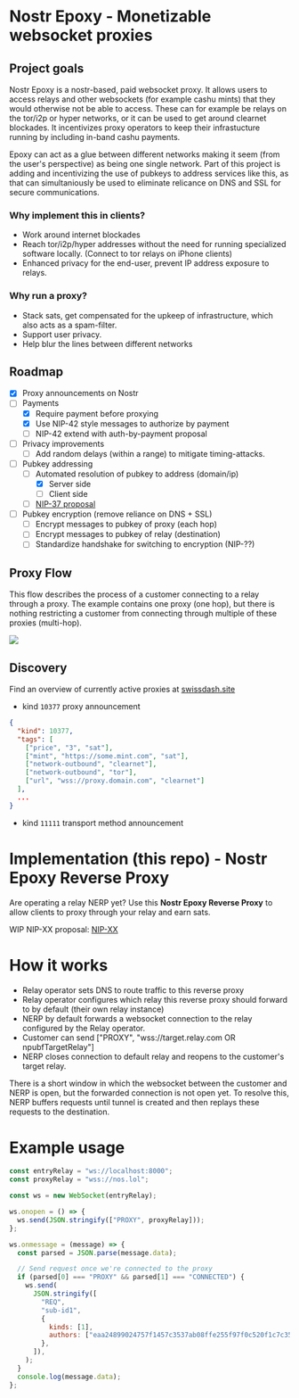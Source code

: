 # Nostr Epoxy - Monetizable websocket proxies

## Project goals
Nostr Epoxy is a nostr-based, paid websocket proxy. It allows users to access relays and other websockets (for example cashu mints) that they would otherwise not be able to access. These can for example be relays on the tor/i2p or hyper networks, or it can be used to get around clearnet blockades. It incentivizes proxy operators to keep their infrastucture running by including in-band cashu payments.

Epoxy can act as a glue between different networks making it seem (from the user's perspective) as being one single network. Part of this project is adding and incentivizing the use of pubkeys to address services like this, as that can simultaniously be used to eliminate relicance on DNS and SSL for secure communications.


### Why implement this in clients?

- Work around internet blockades
- Reach tor/i2p/hyper addresses without the need for running specialized software locally. (Connect to tor relays on iPhone clients)
- Enhanced privacy for the end-user, prevent IP address exposure to relays.

### Why run a proxy?

- Stack sats, get compensated for the upkeep of infrastructure, which also acts as a spam-filter.
- Support user privacy.
- Help blur the lines between different networks

## Roadmap
- [x] Proxy announcements on Nostr
- [ ] Payments
  - [x] Require payment before proxying
  - [x] Use NIP-42 style messages to authorize by payment
  - [ ] NIP-42 extend with auth-by-payment proposal
- [ ] Privacy improvements
  - [ ] Add random delays (within a range) to mitigate timing-attacks.
- [ ] Pubkey addressing
  - [ ] Automated resolution of pubkey to address (domain/ip)
    - [x] Server side
    - [ ] Client side
  - [ ] [NIP-37 proposal](https://github.com/nostr-protocol/nips/pull/1585)
- [ ] Pubkey encryption (remove reliance on DNS + SSL)
  - [ ] Encrypt messages to pubkey of proxy (each hop)
  - [ ] Encrypt messages to pubkey of relay (destination)
  - [ ] Standardize handshake for switching to encryption (NIP-??)

## Proxy Flow

This flow describes the process of a customer connecting to a relay through a proxy. The example contains one proxy (one hop), but there is nothing restricting a customer from connecting through multiple of these proxies (multi-hop).

![](https://www.plantuml.com/plantuml/png/dLBBJiCm4BpxA_O3Gjfp3gXHwWD8926KHq_8n2irIXmNFw3vUn85OaJtGeyxE-ETiMPZdJ3Eguw9sca3cRTEApHicfiFuN210b8QVHfIzhE0g-jl218eZjZ3CxvPNRVes8nFZ8MTW6vfRLaLB_i8FgrDLYk3dHXYAPItSQFfXyfqVyVptMl5xnzlAhwDe1I3mjv1XUyUhVltdGXgOGy-nU5s7STno5nDjE1Ydi_ppl3lOxeDge0-e0FNA3H4iE0mA_ASPpk-POnECWQ7jkabh0bhOKdOua_Znn77bzL56Y9fwKrz41O1JyV6eAJrMQSjKhsPqn0CYN_xAF6yinlivTZkBm00)

## Discovery

Find an overview of currently active proxies at [swissdash.site](https://swissdash.site)

- kind `10377` proxy announcement
```json
{
  "kind": 10377,
  "tags": [
    ["price", "3", "sat"],
    ["mint", "https://some.mint.com", "sat"],
    ["network-outbound", "clearnet"],
    ["network-outbound", "tor"],
    ["url", "wss://proxy.domain.com", "clearnet"]
  ],
  ...
}
```

- kind `11111` transport method announcement


# Implementation (this repo) - Nostr Epoxy Reverse Proxy

Are operating a relay NERP yet? Use this **Nostr Epoxy Reverse Proxy** to allow clients to proxy through your relay and earn sats.

WIP NIP-XX proposal: [NIP-XX](NIP-XX.md)

# How it works

- Relay operator sets DNS to route traffic to this reverse proxy
- Relay operator configures which relay this reverse proxy should forward to by default (their own relay instance)
- NERP by default forwards a websocket connection to the relay configured by the Relay operator.
- Customer can send ["PROXY", "wss://target.relay.com OR npubfTargetRelay"]
- NERP closes connection to default relay and reopens to the customer's target relay.

There is a short window in which the websocket between the customer and NERP is open, but the forwarded connection is not open yet. To resolve this, NERP buffers requests until tunnel is created and then replays these requests to the destination.



# Example usage

```javascript
const entryRelay = "ws://localhost:8000";
const proxyRelay = "wss://nos.lol";

const ws = new WebSocket(entryRelay);

ws.onopen = () => {
  ws.send(JSON.stringify(["PROXY", proxyRelay]));
};

ws.onmessage = (message) => {
  const parsed = JSON.parse(message.data);

  // Send request once we're connected to the proxy
  if (parsed[0] === "PROXY" && parsed[1] === "CONNECTED") {
    ws.send(
      JSON.stringify([
        "REQ",
        "sub-id1",
        {
          kinds: [1],
          authors: ["eaa24899024757f1457c3537ab08ffe255f97f0c520f1c7c3500e22b58b41b3a"],
        },
      ]),
    );
  }
  console.log(message.data);
};
```
